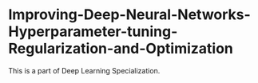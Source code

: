 # Improving-Deep-Neural-Networks-Hyperparameter-tuning-Regularization-and-Optimization
This is a part of Deep Learning Specialization.
